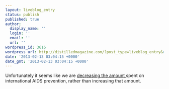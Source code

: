 ```yaml
---
layout: liveblog_entry
status: publish
published: true
author:
  display_name: ''
  login: ''
  email: ''
  url: ''
wordpress_id: 3616
wordpress_url: http://distilledmagazine.com/?post_type=liveblog_entry&#038;p=3616
date: '2013-02-13 03:04:15 +0000'
date_gmt: '2013-02-13 03:04:15 +0000'
---
```

<p>Unfortunately it seems like we are <a href="http://www.thedailybeast.com/articles/2012/12/01/hiv-aids-funding-is-in-jeopardy.html">decreasing the amount </a>spent on international AIDS prevention, rather than increasing that amount.</p>
